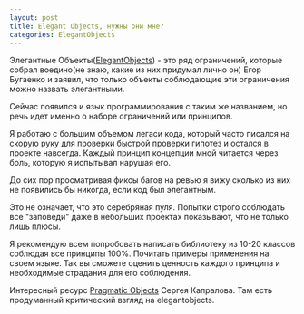 ```yaml
---
layout: post
title: Elegant Objects, нужны они мне?
categories: ElegantObjects
---
```


Элегантные Объекты([ElegantObjects](https://www.elegantobjects.org/)) - это ряд ограничений, которые собрал 
воедино(не знаю, какие из них придумал лично он) Егор Бугаенко и заявил,
что только объекты соблюдающие эти ограничения можно назвать элегантными.

Сейчас появился и язык программирования с таким же названием, но речь идет именно 
о наборе ограничений или принципов.

Я работаю с большим объемом легаси кода, который часто писался на скорую руку для проверки
быстрой проверки гипотез и остался в проекте навсегда.
Каждый принцип концепции мной читается через боль, которую я испытывал нарушая его. 

До сих пор просматривая фиксы багов на ревью я вижу сколько из них не появились бы никогда, 
если код был элегантным.

Это не означает, что это серебряная пуля. Попытки строго соблюдать все "заповеди" даже 
в небольших проектах показывают, что не только лишь плюсы.

Я рекомендую всем попробовать написать библиотеку из 10-20 классов соблюдая все принципы 100%. 
Почитать примеры применения на своем языке. Так вы сможете оценить ценность каждого принципа и необходимые страдания для его соблюдения.

Интересный ресурс [Pragmatic Objects](https://www.pragmaticobjects.com/) Сергея Капралова. Там есть продуманный критический взгляд на elegantobjects. 
